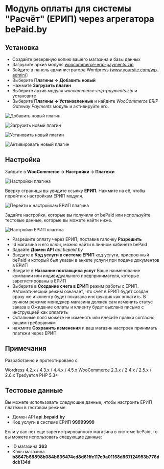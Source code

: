 # Модуль оплаты для системы "Расчёт" (ЕРИП) через агрегатора bePaid.by

## Установка

  - Создайте резервную копию вашего магазина и базы данных
  - Загрузите архив модуля [woocommerce-erip-payments.zip](https://github.com/beGateway/woocommerce-erip-payment-module/raw/master/woocommerce-erip-payments.zip)
  - Зайдите в панель администратора Wordpress (www.yoursite.com/wp-admin/)
  - Выберите __Плагины -> Добавить новый__
  - Нажмите __Загрузить плагин__
  - Выберите архив модуля _woocommerce-erip-payments.zip_ и установите
  - Выберите __Плагины -> Установленные__ и найдите _WooCommerce ERIP Gateway Payments_ модуль и активируйте его.

![Добавить новый плагин](https://github.com/beGateway/woocommerce-erip-payment-module/raw/master/doc/01_7.jpg)

![Загрузить новый плагин](https://github.com/beGateway/woocommerce-erip-payment-module/raw/master/doc/01_6.jpg)

![Установить новый плагин](https://github.com/beGateway/woocommerce-erip-payment-module/raw/master/doc/01_5.jpg)

![Активировать новый плагин](https://github.com/beGateway/woocommerce-erip-payment-module/raw/master/doc/01_4.jpg)

## Настройка

Зайдите в **WooCommerce -> Настройки -> Платежи**

![Настройки плагина](https://github.com/beGateway/woocommerce-erip-payment-module/raw/master/doc/01_3.jpg)

Вверху страницы вы увидите ссылку __ЕРИП__. Нажмите на её, чтобы перейти к настройкам ЕРИП модуля.

![Перейти к настройкам ЕРИП плагина](https://github.com/beGateway/woocommerce-erip-payment-module/raw/master/doc/01_2.jpg)

Задайте настройки, которые вы получили от bePaid или используйте тестовые данные, которые вы можете найти ниже.

![Настройки ЕРИП плагина](https://github.com/beGateway/woocommerce-erip-payment-module/raw/master/doc/01_1.jpg)


  - Разрешите оплату через ЕРИП, поставив галочку **Разрешить**
  - Id магазина и его ключ, можно найти в личном кабинете bePaid
  - Задайте **Домен API** _api.bepaid.by_
  - Введите в **Код услуги в системе ЕРИП** код услуги, присвоенный bePaid и который был указан в анкете услуги при подаче документов в ЕРИП
  - Введите в **Название поставщика услуг** Ваше наименование компании или индивидуального предпринимателя, которые зарегистированы в ЕРИП
  - Выберите в **Создание счета в ЕРИП** режим работы с ЕРИП. Автоматический режим означает, что счёт в ЕРИП будет создан сразу же и клиенту будет показана инструкция как оплатить. В ручном режиме менеджер магазина должен сам изменить статус заказа в Ожидание оплаты и клиенту будет выслано письмо с инструкцией как оплатить
  - Остальные поля можете не изменять или внесите правки согласно вашим требованиям
  - нажмите **Сохранить изменения** и ваш магазин настроен принимать платежи через ЕРИП

## Примечания

Разработанно и протестировано с:

Wordress 4.2.x / 4.3.x / 4.4.x / 4.5.x
WooCommerce 2.3.x / 2.4.x / 2.5.x / 2.6.x
Требуется PHP 5.3+

## Тестовые данные

Вы можете использовать следующие данные, чтобы настроить ЕРИП платежи в тестовом режиме:

  - Домен API **api.bepaid.by**
  - Код услуги в системе ЕРИП **99999999**

Если у вас нет еще зарегистрированного магазина в системе bePaid, то вы можете использовать следующие данные:

  - ID магазина **363**
  - Ключ магазина **b8647b68898b084b836474ed8d61ffe117c9a01168d867f24953b776ddcb134d**
